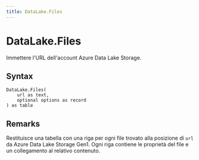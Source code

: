 ```yaml
---
title: DataLake.Files
---
```


# DataLake.Files


Immettere l&#39;URL dell&#39;account Azure Data Lake Storage.


## Syntax

```powerquery
DataLake.Files(
    url as text,
    optional options as record
) as table
```


## Remarks

Restituisce una tabella con una riga per ogni file trovato alla posizione di <code>url</code> da Azure Data Lake Storage Gen1. Ogni riga contiene le proprietà del file e un collegamento al relativo contenuto.


